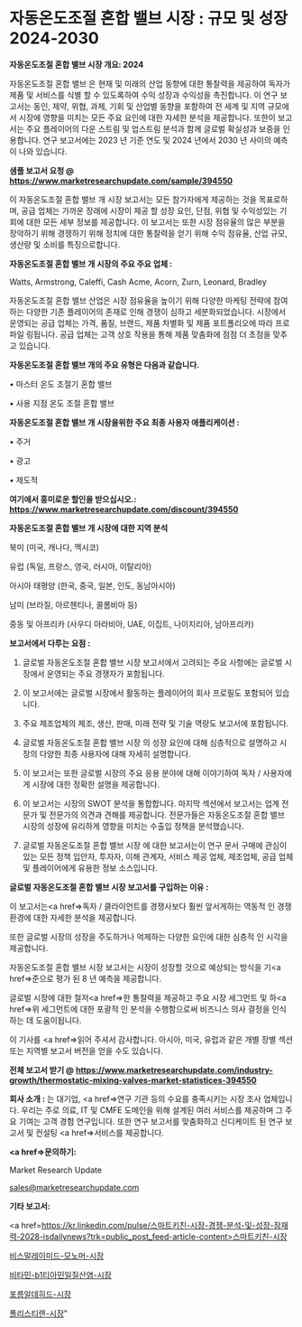 # 자동온도조절 혼합 밸브 시장 : 규모 및 성장 2024-2030

<strong>자동온도조절 혼합 밸브 시장 개요: 2024</strong>

자동온도조절 혼합 밸브 은 현재 및 미래의 산업 동향에 대한 통찰력을 제공하여 독자가 제품 및 서비스를 식별 할 수 있도록하여 수익 성장과 수익성을 촉진합니다. 이 연구 보고서는 동인, 제약, 위협, 과제, 기회 및 산업별 동향을 포함하여 전 세계 및 지역 규모에서 시장에 영향을 미치는 모든 주요 요인에 대한 자세한 분석을 제공합니다. 또한이 보고서는 주요 플레이어의 다운 스트림 및 업스트림 분석과 함께 글로벌 확실성과 보증을 인용합니다. 연구 보고서에는 2023 년 기준 연도 및 2024 년에서 2030 년 사이의 예측이 나와 있습니다.



<strong>샘플 보고서 요청 @ <a href=https://www.marketresearchupdate.com/sample/394550>https://www.marketresearchupdate.com/sample/394550</a></strong>

이 자동온도조절 혼합 밸브 개 시장 보고서는 모든 참가자에게 제공하는 것을 목표로하며, 공급 업체는 가까운 장래에 시장이 제공 할 성장 요인, 단점, 위협 및 수익성있는 기회에 대한 모든 세부 정보를 제공합니다. 이 보고서는 또한 시장 점유율의 많은 부분을 장악하기 위해 경쟁하기 위해 정치에 대한 통찰력을 얻기 위해 수익 점유율, 산업 규모, 생산량 및 소비를 특징으로합니다.



<strong>자동온도조절 혼합 밸브 개 시장의 주요 주요 업체 :</strong>

Watts, Armstrong, Caleffi, Cash Acme, Acorn, Zurn, Leonard, Bradley

자동온도조절 혼합 밸브 산업은 시장 점유율을 높이기 위해 다양한 마케팅 전략에 참여하는 다양한 기존 플레이어의 존재로 인해 경쟁이 심하고 세분화되었습니다. 시장에서 운영되는 공급 업체는 가격, 품질, 브랜드, 제품 차별화 및 제품 포트폴리오에 따라 프로파일 링됩니다. 공급 업체는 고객 상호 작용을 통해 제품 맞춤화에 점점 더 초점을 맞추고 있습니다.



<strong>자동온도조절 혼합 밸브 개의 주요 유형은 다음과 같습니다.</strong>

• 마스터 온도 조절기 혼합 밸브

• 사용 지점 온도 조절 혼합 밸브



<strong>자동온도조절 혼합 밸브 개 시장을위한 주요 최종 사용자 애플리케이션 :</strong>

• 주거

• 광고

• 제도적



<strong>여기에서 흥미로운 할인을 받으십시오.: <a href=https://www.marketresearchupdate.com/discount/394550>https://www.marketresearchupdate.com/discount/394550</a></strong>



<strong>자동온도조절 혼합 밸브 개 시장에 대한 지역 분석</strong>

북미 (미국, 캐나다, 멕시코)

유럽 (독일, 프랑스, 영국, 러시아, 이탈리아)

아시아 태평양 (한국, 중국, 일본, 인도, 동남아시아)

남미 (브라질, 아르헨티나, 콜롬비아 등)

중동 및 아프리카 (사우디 아라비아, UAE, 이집트, 나이지리아, 남아프리카)



<strong>보고서에서 다루는 요점 :</strong>

1. 글로벌 자동온도조절 혼합 밸브 시장 보고서에서 고려되는 주요 사항에는 글로벌 시장에서 운영되는 주요 경쟁자가 포함됩니다.

2. 이 보고서에는 글로벌 시장에서 활동하는 플레이어의 회사 프로필도 포함되어 있습니다.

3. 주요 제조업체의 제조, 생산, 판매, 미래 전략 및 기술 역량도 보고서에 포함됩니다.

4. 글로벌 자동온도조절 혼합 밸브 시장 의 성장 요인에 대해 심층적으로 설명하고 시장의 다양한 최종 사용자에 대해 자세히 설명합니다.

5. 이 보고서는 또한 글로벌 시장의 주요 응용 분야에 대해 이야기하여 독자 / 사용자에게 시장에 대한 정확한 설명을 제공합니다.

6. 이 보고서는 시장의 SWOT 분석을 통합합니다. 마지막 섹션에서 보고서는 업계 전문가 및 전문가의 의견과 견해를 제공합니다. 전문가들은 자동온도조절 혼합 밸브 시장의 성장에 유리하게 영향을 미치는 수출입 정책을 분석했습니다.

7. 글로벌 자동온도조절 혼합 밸브 시장 에 대한 보고서는이 연구 문서 구매에 관심이있는 모든 정책 입안자, 투자자, 이해 관계자, 서비스 제공 업체, 제조업체, 공급 업체 및 플레이어에게 유용한 정보 소스입니다.



<strong>글로벌 자동온도조절 혼합 밸브 시장 보고서를 구입하는 이유 :</strong>

이 보고서는<a href=>독자 / 클</a>라이언트를 경쟁사보다 훨씬 앞서게하는 역동적 인 경쟁 환경에 대한 자세한 분석을 제공합니다.

또한 글로벌 시장의 성장을 주도하거나 억제하는 다양한 요인에 대한 심층적 인 시각을 제공합니다.

자동온도조절 혼합 밸브 시장 보고서는 시장이 성장할 것으로 예상되는 방식을 기<a href=>준으로</a> 평가 된 8 년 예측을 제공합니다.

글로벌 시장에 대한 철저<a href=>한 통찰력</a>을 제공하고 주요 시장 세그먼트 및 하<a href=>위 세그</a>먼트에 대한 포괄적 인 분석을 수행함으로써 비즈니스 의사 결정을 인식하는 데 도움이됩니다.

이 기사를 <a href=>읽어 주</a>셔서 감사합니다. 아시아, 미국, 유럽과 같은 개별 장별 섹션 또는 지역별 보고서 버전을 얻을 수도 있습니다.



<strong>전체 보고서 받기 @ <a href=https://www.marketresearchupdate.com/industry-growth/thermostatic-mixing-valves-market-statistices-394550>https://www.marketresearchupdate.com/industry-growth/thermostatic-mixing-valves-market-statistices-394550</a></strong>



<strong>회사 소개 :</strong>
는 대기업, <a href=>연구 기</a>관 등의 수요를 충족시키는 시장 조사 업체입니다. 우리는 주로 의료, IT 및 CMFE 도메인을 위해 설계된 여러 서비스를 제공하며 그 주요 기여는 고객 경험 연구입니다. 또한 연구 보고서를 맞춤화하고 신디케이트 된 연구 보고서 및 컨설팅 <a href=>서비</a>스를 제공합니다.



<strong><a href=>문의하기:</a></strong>

Market Research Update

sales@marketresearchupdate.com



<strong>기타 보고서:</strong>

<a href=https://kr.linkedin.com/pulse/스마트키친-시장-경쟁-분석-및-성장-잠재력-2028-isdailynews?trk=public_post_feed-article-content>스마트키친-시장</a>

<a href=https://www.linkedin.com/pulse/비스말레이미드-모노머-시장-진입-전략-및-위험-평가2029년/>비스말레이미드-모노머-시장</a>

<a href=https://www.linkedin.com/pulse/비타민-b1티아민일질산염-시장-현재-및-미래-성장-2029-analytics-alchemy-360-analysis-qteof/>비타민-b1티아민일질산염-시장</a>

<a href=https://www.linkedin.com/pulse/포름알데히드-시장-경쟁-분석-및-성장-잠재력-2029-survey-savvy-insights-360-analysis-nfmtf/>포름알데히드-시장</a>

<a href=https://www.linkedin.com/pulse/폴리스티렌-시장-진입-전략-및-위험-평가2030년-survey-savvy-insights-360-analysis-spdaf/>폴리스티렌-시장</a>"
